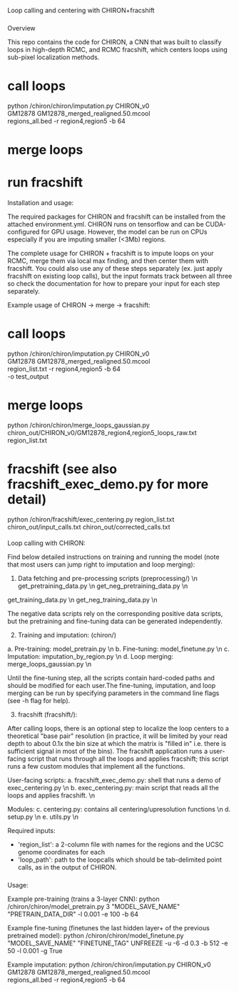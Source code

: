 Loop calling and centering with CHIRON+fracshift

###

Overview

This repo contains the code for CHIRON, a CNN that was built to classify loops in high-depth RCMC, and RCMC fracshift, which centers loops using sub-pixel localization methods. 

# call loops 
python /chiron/chiron/imputation.py CHIRON_v0 \
    GM12878 GM12878_merged_realigned.50.mcool \
    regions_all.bed -r region4,region5 -b 64

# merge loops 

# run fracshift 

####

Installation and usage:

The required packages for CHIRON and fracshift can be installed from the attached environment.yml. CHIRON runs on tensorflow and can be CUDA-configured for GPU usage. However, the model can be run on CPUs especially if you are imputing smaller (<3Mb) regions.

The complete usage for CHIRON + fracshift is to impute loops on your RCMC, merge them via local max finding, and then center them with fracshift. You could also use any of these steps separately (ex. just apply fracshift on existing loop calls), but the input formats track between all three so check the documentation for how to prepare your input for each step separately.

Example usage of CHIRON -> merge -> fracshift:

# call loops
python /chiron/chiron/imputation.py CHIRON_v0 \
    GM12878 GM12878_merged_realigned.50.mcool \
    region_list.txt -r region4,region5 -b 64 \
    -o test_output

# merge loops 
python /chiron/chiron/merge_loops_gaussian.py chiron_out/CHIRON_v0/GM12878_region4,region5_loops_raw.txt region_list.txt

# fracshift (see also fracshift_exec_demo.py for more detail)
python /chiron/fracshift/exec_centering.py region_list.txt chiron_out/input_calls.txt chiron_out/corrected_calls.txt

####

Loop calling with CHIRON:

Find below detailed instructions on training and running the model (note that most users can jump right to imputation and loop merging):

1. Data fetching and pre-processing scripts (preprocessing/) \n
get_pretraining_data.py \n
get_neg_pretraining_data.py \n

get_training_data.py \n
get_neg_training_data.py \n 

The negative data scripts rely on the corresponding positive data scripts, but the pretraining and fine-tuning data can be generated independently.

2. Training and imputation: (chiron/) 

a. Pre-training: model_pretrain.py \n
b. Fine-tuning: model_finetune.py \n
c. Imputation: imputation_by_region.py \n
d. Loop merging: merge_loops_gaussian.py \n

Until the fine-tuning step, all the scripts contain hard-coded paths and should be modified for each user.The fine-tuning, imputation, and loop merging can be run by specifying parameters in the command line flags (see -h flag for help).

3. fracshift (fracshift/):

After calling loops, there is an optional step to localize the loop centers to a theoretical "base pair" resolution (in practice, it will be limited by your read depth to about 0.1x the bin size at which the matrix is "filled in" i.e. there is sufficient signal in most of the bins). The fracshift application runs a user-facing script that runs through all the loops and applies fracshift; this script runs a few custom modules that implement all the functions.

User-facing scripts:
a. fracshift_exec_demo.py: shell that runs a demo of exec_centering.py  \n
b. exec_centering.py: main script that reads all the loops and applies fracshift.  \n

Modules:
c. centering.py: contains all centering/upresolution functions  \n
d. setup.py  \n
e. utils.py  \n

Required inputs:
- 'region_list': a 2-column file with names for the regions and the UCSC genome coordinates for each
- 'loop_path': path to the loopcalls which should be tab-delimited point calls, as in the output of CHIRON.

###

Usage:

Example pre-training (trains a 3-layer CNN):
python /chiron/chiron/model_pretrain.py 3 "MODEL_SAVE_NAME" "PRETRAIN_DATA_DIR" -l 0.001 -e 100 -b 64

Example fine-tuning (finetunes the last hidden layer+ of the previous pretrained model):
python /chiron/chiron/model_finetune.py "MODEL_SAVE_NAME" "FINETUNE_TAG" UNFREEZE -u -6 -d 0.3 -b 512 -e 50 -l 0.001 -g True

Example imputation:
python /chiron/chiron/imputation.py CHIRON_v0 \
    GM12878 GM12878_merged_realigned.50.mcool \
    regions_all.bed -r region4,region5 -b 64
